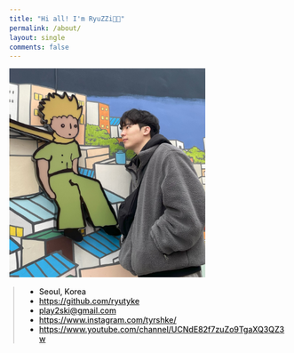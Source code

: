 ```yaml
---
title: "Hi all! I'm RyuZZi👋🏻"
permalink: /about/
layout: single
comments: false
---
```


<div>
    <img src="/assets/images/busan.jpg" alt="about_me" width="70%" min-width="700px" itemprop="image">
</div>


<div style="border-left: 2px solid rgba(199, 198, 198, 0.7); margin: 0.5em 0 0 0.5em; padding-left: 1.5em; font-weight: 500;">
    <ul class="author__urls social-icons">
        <li itemprop="homeLocation" itemscope itemtype="https://schema.org/Place">
          <i class="fas fa-fw fa-map-marker-alt" aria-hidden="true"></i> <span itemprop="name">  Seoul, Korea</span>
        </li>
        <li>
          <a href="https://github.com/ryutyke" itemprop="sameAs" rel="nofollow noopener noreferrer">
            <i class="fab fa-fw fa-github" aria-hidden="true"></i><span class="label">  https://github.com/ryutyke</span>
          </a>
        </li>
        <li>
          <a href="mailto:play2ski@gmail.com">
            <meta itemprop="email" content="play2ski@gmail.com" />
            <i class="fas fa-fw fa-envelope-square" aria-hidden="true"></i><span class="label">  play2ski@gmail.com</span>
          </a>
        </li>
        <li>
          <a href="https://www.instagram.com/tyrshke/" itemprop="sameAs" rel="nofollow noopener noreferrer">
            <i class="fab fa-fw fa-instagram" aria-hidden="true"></i><span class="label">  https://www.instagram.com/tyrshke/</span>
          </a>
        </li>
        <li>
          <a href="https://www.youtube.com/channel/UCNdE82f7zuZo9TgaXQ3QZ3w" itemprop="sameAs" rel="nofollow noopener noreferrer">
            <i class="fab fa-fw fa-youtube" aria-hidden="true"></i><span class="label">  https://www.youtube.com/channel/UCNdE82f7zuZo9TgaXQ3QZ3w</span>
          </a>
        </li>
    </ul>
  </div>